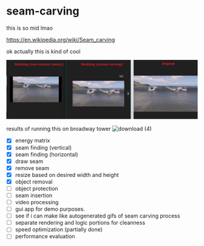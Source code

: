 # seam-carving
this is so mid lmao

https://en.wikipedia.org/wiki/Seam_carving

ok actually this is kind of cool

![{A943C262-65CA-4744-B752-E8D0F0071507}](https://github.com/TruaShamu/seam-carving/blob/main/yeahhh.png)

results of running this on broadway tower
![download (4)](https://github.com/user-attachments/assets/00ee6a46-7a5c-4927-b0f6-d6f9bca5d842)

- [x] energy matrix
- [x] seam finding (vertical)
- [x] seam finding (horizontal)
- [x] draw seam
- [x] remove seam
- [x] resize based on desired width and height
- [x] object removal
- [ ] object protection
- [ ] seam insertion
- [ ] video processing
- [ ] gui app for demo purposes.
- [ ] see if i can make like autogenerated gifs of seam carving process
- [ ] separate rendering and logic portions for cleanness
- [ ] speed optimization (partially done)
- [ ] performance evaluation
